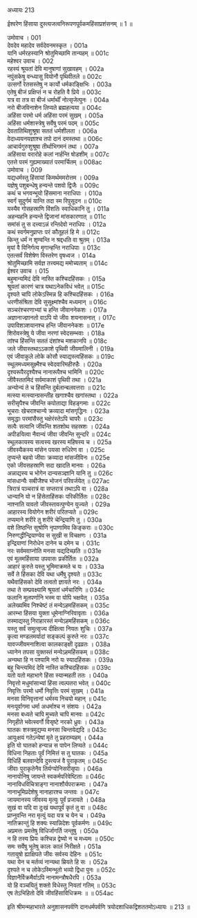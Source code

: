 अध्यायः 213

ईश्वरेण हिंसाया दुस्त्यजत्वनिरूपणपूर्वकमहिंसाप्रशंसनम् ॥ 1 ॥

उमोवाच ।	001  
देवदेव महादेव सर्वदेवनमस्कृत ।	001a  
यानि धर्मरहस्यानि श्रोतुमिच्छामि तान्यहम् ॥	001c  
महेश्वर उवाच ।	002  
रहस्यं श्रूयतां देवि मानुषाणां सुखावहम् ।	002a  
नपुंसकेषु वन्ध्यासु वियोनौ पृथिवीतले ॥	002c  
उत्सर्गो रेतसस्तेषु न कार्यो धर्मकाङ्क्षिभिः ।	003a  
एतेषु बीजं प्रक्षिप्तं न च रोहति वै प्रिये ॥	003c  
यत्र वा तत्र वा बीजं धर्मार्थीं नोत्सृजेत्पुनः ।	004a  
नरो बीजविनाशेन लिप्यते ब्रह्महत्यया ॥	004c  
अहिंसा परमो धर्म अहिंसा परमं सुखम् ।	005a  
अहिंसा धर्मशास्त्रेषु सर्वेषु परमं पदम् ॥	005c  
देवतातिथिशुश्रूषा सततं धर्मशीलता ।	006a  
वेदाध्ययनयज्ञाश्च तपो दानं दमस्तथा ॥	006c  
आचार्यगुरुशुश्रूषा तीर्थाभिगमनं तथा ।	007a  
अहिंसाया वरारोहे कलां नार्हन्ति षोडशीम् ॥	007c  
एतत्ते परमं गुह्यमाख्यातं परमार्चितम् ॥	008ac  
उमोवाच ।	009  
यद्यधर्मस्तु हिंसायां किमर्थममरोत्तम ।	009a  
यज्ञेषु पशुबन्धेषु हन्यन्ते पशवो द्विजैः ॥	009c  
कथं च भगवन्भूयो हिंसमाना नराधिपाः ।	010a  
स्वर्गं सुदुर्गमं यान्ति तदा स्म रिपुसूदन ॥	010c  
यस्यैव गोसहस्राणि विंशतिः स्वाधिकानि तु ।	011a  
अहन्यहनि हन्यन्ते द्विजानां मांसकारणात् ॥	011c  
समांसं तु स दत्त्वाऽन्नं रन्तिदेवो नराधिपः ।	012a  
कथं स्वर्गमनुप्राप्तः परं कौतूहलं हि मे ॥	012c  
किन्तु धर्मं न शृण्वन्ति न श्रद्दधति वा श्रुतम् ।	013a  
मृयां वै विनिर्गत्य मृगान्हन्ति नराधिपाः ॥	013c  
एतत्सर्वं विशेषेण विस्तरेण वृषध्वज ।	014a  
श्रोतुमिच्छामि सर्वज्ञ तत्त्वमद्य ममोच्यताम् ॥	014c  
ईश्वर उवाच ।	015  
बहुमान्यमिदं देवि नास्ति कश्चिदहिंसकः ।	015a  
श्रूयतां कारणं चात्र यथाऽनेकविधं भवेत् ॥	015c  
दृश्यते चापि लोकेऽस्मिन्न हि कश्चिदहिंसकः ।	016a  
धरणीसंश्रिता देवि सुसूक्ष्मांश्चैव मध्यमान् ॥	016c  
सञ्चरंश्चरणाभ्यां च हन्ति जीवाननेकशः ।	017a  
अज्ञानाज्ज्ञानतो वाऽपि यो जीवः शयनासनात् ।	017c  
उपाविशञ्शयानश्च हन्ति जीवाननेकशः ॥	017e  
शिरोवस्त्रेषु ये जीवा नरणां स्वेदसम्भवाः ।	018a  
तांश्च हिंसन्ति सततं दंशांश्च मशकानपि ॥	018c  
जले जीवास्तथाऽऽकाशे पृथिवी जीवमालिनी ।	019a  
एवं जीवाकुले लोके कोसौ स्याद्यस्त्वहिंसकः ॥	019c  
स्थूलमध्यमसूक्ष्मैश्च स्वेदवारिमहीरुहैः ।	020a  
दृश्यरूपैरदृश्यैश्च नानारूपैश्च भामिनि ॥	020c  
जीवैस्ततमिदं सर्वमाकाशं पृथिवी तथा ।	021a  
अन्योन्यं ते च हिंसन्ति दुर्बलान्बलवत्तराः ॥	021c  
मत्स्या मत्स्यान्ग्रसन्तीह खगाश्चैव खगांस्तथा ।	022a  
सरीसृपैश्च जीवन्ति कपोताद्या विहङ्गमाः ॥	022c  
भूचराः खेचराश्चान्ये क्रव्यादा मांसगृद्धिनः ।	023a  
समृद्धाः परमांसैस्तु भक्षेरंस्तेऽपि चापरैः ॥	023c  
सत्वैः सत्वानि जीवन्ति शतशोथ सहस्रशः ।	024a  
अपीडयित्वा नैवान्यं जीवा जीवन्ति सुन्दरि ॥	024c  
स्थूलकायस्य सत्वस्य खरस्य महिषस्य च ।	025a  
जीवस्यैकस्य मांसेन पयसा रुधिरेण वा ।	025c  
तृप्यन्ते बहवो जीवाः क्रव्यादा मांसजीविनः ॥	025e  
एको जीवसहस्राणि सदा खादति मानवः ।	026a  
अन्नाद्यस्य च भोगेन दान्यसञ्ज्ञानि यानि तु ॥	026c  
मांसधान्यैः सबीजैश्च भोजनं परिवर्जयेत् ॥	027ac  
त्रिरात्रं पञ्चरात्रं वा सप्तरात्रं तथाऽपि वा ।	028a  
धान्यानि यो न हिंसेताहिंसकः परिकीर्तितः ॥	028c  
नाश्नाति यावतो जीवस्तावत्पुण्येन युज्यते ।	029a  
आहारस्य वियोगेन शरीरं परितप्यते ॥	029c  
तप्यमाने शरीरे तु शरीरे चेन्द्रियाणि तु ।	030a  
वशे तिष्ठन्ति सुश्रोणि नृपाणामिव किङ्कराः ॥	030c  
निरुणद्धीन्द्रियाण्येव स सुखी स विचक्षणः ।	031a  
इन्द्रियाणां निरोधेन दानेन च दमेन च ।	031c  
नरः सर्वमवाप्नोति मनसा यद्यदिच्छति ॥	031e  
एवं मूलमर्हिसाया उपवासः प्रकीर्तितः ॥	032a  
आहारं कुरुते यस्तु भूमिमाक्रमते च यः ।	033a  
सर्वे ते हिंसका देवि यथा धर्मेषु दृश्यते ॥	033c  
यथैवाहिंसको देवि तत्वतो ज्ञायते नरः ।	034a  
तथा ते सम्प्रवक्ष्यामि श्रूयतां धर्मचारिणि ॥	034c  
फलानि मूलपर्णानि भस्म वा योपि भक्षयेत् ।	035a  
अलेख्यमिव निश्चेष्टं तं मन्येऽहमहिंसकम् ॥	035c  
आरम्भा हिंसया युक्ता धूमेनाग्निरिवावृताः ।	036a  
तस्माद्यस्तु निराहारस्तं मन्येऽहमहिंसकम् ॥	036c  
यस्तु सर्वं समुत्सृज्य दीक्षित्वा नियतः शुचिः ।	037a  
कृत्वा मण्डलमर्यादां सङ्कल्पं कुरुते नरः ॥	037c  
यावज्जीवमनाशित्वा कालकाङ्क्षी दृढव्रतः ।	038a  
ध्यानेन तपसा युक्तस्तं मन्येऽहमहिंसकम् ॥	038c  
अन्यथा हि न पश्यामि नरो यः स्यादहिंसकः ।	039a  
बहु चिन्त्यमिदं देवि नास्ति कश्चिदहिंसकः ॥	039c  
यतो यतो महाभागे हिंसा स्यान्महती ततः ।	040a  
निवृत्तो मधुमांसाभ्यां हिंसा त्वल्पतरा भवेत् ॥	040c  
निवृत्तिः परमो धर्मो निवृत्तिः परमं सुखम् ।	041a  
मनसा विनिवृत्तानां धर्मस्य निचयो महान् ॥	041c  
मनःपूर्वागमा धर्मा अधर्माश्च न संशयः ।	042a  
मनसा बध्यते चापि मुच्यते चापि मानवः ॥	042c  
निगृहीते भवेत्स्वर्गो विसृष्टे नरको ध्रुवः ।	043a  
घातकः शस्त्रमुद्यम्य मनसा चिन्तयेद्यदि ॥	043c  
आयुःक्षयं गतेऽन्येषां मृते तु प्रहराम्यहम् ।	044a  
इति यो घातको हन्यान्न स पापेन लिप्यते ॥	044c  
विधिना निहताः पूर्वं निमित्तं स तु घातकः ।	045a  
विधिर्हि बलवान्देवि दुस्त्यजं वै पुराकृतम् ॥	045c  
जीवाः पुराकृतेनैव तिर्यग्योनिसरीसृपाः ।	046a  
नानायोनिषु जायन्ते स्वकर्मपरिवेष्टिताः ॥	046c  
नानाविधविचित्राङ्गा नानाशौर्यपराक्रमाः ।	047a  
नानाभूमिप्रदेशेषु नानाहारश्च जन्तवः ॥	047c  
जायमानस्य जीवस्य मृत्युः पूर्वं प्रजायते ।	048a  
सुखं वा यदि वा दुःखं यथापूर्वं कृतं तु वा ॥	048c  
प्राप्नुवन्ति नरा मृत्युं यदा यत्र च येन च ।	049a  
नातिक्रान्तुं हि शक्यः स्यान्निदेशः पूर्वकर्मणः ॥	049c  
अप्रमत्तः प्रमत्तेषु विधिर्जागर्ति जन्तुषु ।	050a  
न हि तस्य प्रियः कश्चिन्न द्वेष्यो न च मध्यमः ॥	050c  
समः सर्वेषु भूतेषु कालः कालं निरीक्षते ।	051a  
गतायुषो ह्याक्षिपते जीवः सर्वस्य देहिनः ॥	051c  
यथा येन च मर्तव्यं नान्यथा म्रियते हि सः ।	052a  
दृश्यते न च लोकेऽस्मिन्भूतो भव्यो द्विधा पुनः ॥	052c  
विज्ञानैर्विक्रमैर्वाऽपि नानामन्त्रौषधैरपि ।	053a  
यो हि वञ्चयितुं शक्तो विधेस्तु नियतां गतिम् ॥	053c  
एष तेऽभिहितो देवि जीवहिंसाविधिक्रमः ॥ ॥	054ac  

इति श्रीमन्महाभारते अनुशासनपर्वणि दानधर्मपर्वणि त्रयोदशाधिकद्विशततमोऽध्यायः ॥ 213 ॥
